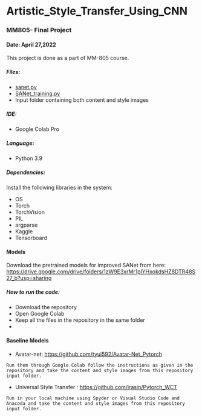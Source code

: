 # Artistic_Style_Transfer_Using_CNN
### MM805- Final Project
#### Date: April 27,2022

This project is done as a part of MM-805 course.

##### Files:
* [sanet.py](https://github.com/SabrinaNasrin/Artistic_Style_Transfer_Using_CNN/blob/main/sanet.py)
* [SANet_training.py](https://github.com/SabrinaNasrin/Artistic_Style_Transfer_Using_CNN/blob/main/SANet_training.ipynb)
* Input folder containing both content and style images

##### IDE:
* Google Colab Pro

##### Language:
* Python 3.9

##### Dependencies:
Install the following libraries in the system:
* OS
* Torch
* TorchVision
* PIL
* argparse
* Kaggle
* Tensorboard
#### Models
Download the pretrained models for improved SANet from here: https://drive.google.com/drive/folders/1zW9E3xrMr1plYHxokdsHZ8DTR48S27_b?usp=sharing

##### How to run the code:
* Download the repository
* Open Google Colab
* Keep all the files in the repository in the same folder
* 


#### Baseline Models
* Avatar-net: https://github.com/tyui592/Avatar-Net_Pytorch
```
Run them through Google Colab follow the instructions as given in the repository and take the content and style images from this repository input folder.
```
* Universal Style Transfer : https://github.com/irasin/Pytorch_WCT 
```
Run in your local machine using Spyder or Visual Studio Code and Anacoda and take the content and style images from this repository input folder.

```


